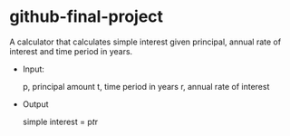# github-final-project

A calculator that calculates simple interest given principal, annual rate of interest and time period in years.

* Input:
  
  p, principal amount
   t, time period in years
   r, annual rate of interest

* Output
   
   simple interest = p*t*r

